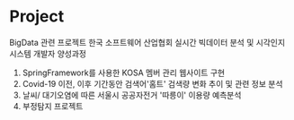# Project
BigData 관련 프로젝트 
한국 소프트웨어 산업협회 실시간 빅데이터 분석 및 시각인지 시스템 개발자 양성과정 
1. SpringFramework를 사용한 KOSA 멤버 관리 웹사이트 구현
2. Covid-19 이전, 이후 기간동안 검색어'홈트' 검색량 변화 추이 및 관련 정보 분석
3. 날씨/ 대기오염에 따른 서울시 공공자전거 '따릉이' 이용량 예측분석
4. 부정탐지 프로젝트
